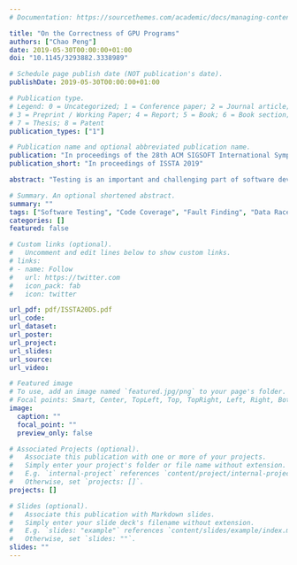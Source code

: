 ```yaml
---
# Documentation: https://sourcethemes.com/academic/docs/managing-content/

title: "On the Correctness of GPU Programs"
authors: ["Chao Peng"]
date: 2019-05-30T00:00:00+01:00
doi: "10.1145/3293882.3338989"

# Schedule page publish date (NOT publication's date).
publishDate: 2019-05-30T00:00:00+01:00

# Publication type.
# Legend: 0 = Uncategorized; 1 = Conference paper; 2 = Journal article;
# 3 = Preprint / Working Paper; 4 = Report; 5 = Book; 6 = Book section;
# 7 = Thesis; 8 = Patent
publication_types: ["1"]

# Publication name and optional abbreviated publication name.
publication: "In proceedings of the 28th ACM SIGSOFT International Symposium on Software Testing and Analysis (ISSTA 2019)"
publication_short: "In proceedings of ISSTA 2019"

abstract: "Testing is an important and challenging part of software development and its effectiveness depends on the quality of test cases. However, there exists no means of measuring quality of tests developed for GPU programs and as a result, no test case generation techniques for GPU programs aiming at high test effectiveness. Existing criteria for sequential and threaded CPU programs cannot be directly applied to GPU programs as GPU follows a completely different memory and execution model.\n\nWe surveyed existing work on GPU program verification and bug fixes of open source GPU programs. Based on our findings, we define barrier, branch and loop coverage criteria and propose a set of mutation operators to measure fault finding capabilities of test cases. CLTestCheck, a framework for measuring quality of tests developed for GPU programs by code coverage analysis, fault seeding and work-group schedule amplification has been developed and evaluated using industry standard benchmarks. Experiments show that the framework is able to automatically measure test effectiveness and reveal unusual behaviours. Our planned work includes data flow coverage adopted for GPU programs to probe the underlying cause of unusual kernel behaviours and a more comprehensive work-group scheduler. We also plan to design and develop an automatic test case generator aiming at generating high quality test suites for GPU programs."

# Summary. An optional shortened abstract.
summary: ""
tags: ["Software Testing", "Code Coverage", "Fault Finding", "Data Race", "GPU", "OpenCL", "Test Case Generation"]
categories: []
featured: false

# Custom links (optional).
#   Uncomment and edit lines below to show custom links.
# links:
# - name: Follow
#   url: https://twitter.com
#   icon_pack: fab
#   icon: twitter

url_pdf: pdf/ISSTA20DS.pdf
url_code:
url_dataset:
url_poster:
url_project:
url_slides:
url_source:
url_video:

# Featured image
# To use, add an image named `featured.jpg/png` to your page's folder. 
# Focal points: Smart, Center, TopLeft, Top, TopRight, Left, Right, BottomLeft, Bottom, BottomRight.
image:
  caption: ""
  focal_point: ""
  preview_only: false

# Associated Projects (optional).
#   Associate this publication with one or more of your projects.
#   Simply enter your project's folder or file name without extension.
#   E.g. `internal-project` references `content/project/internal-project/index.md`.
#   Otherwise, set `projects: []`.
projects: []

# Slides (optional).
#   Associate this publication with Markdown slides.
#   Simply enter your slide deck's filename without extension.
#   E.g. `slides: "example"` references `content/slides/example/index.md`.
#   Otherwise, set `slides: ""`.
slides: ""
---
```

